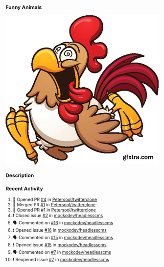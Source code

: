 ### Funny Animals

![Animal logo](/crazy-chicken-gfxtra.jpg "Follow me....")

### Description




### Recent Activity

<!--START_SECTION:activity-->
1. 💪 Opened PR [#4](https://github.com/Petersool/twitterclone/pull/4) in [Petersool/twitterclone](https://github.com/Petersool/twitterclone)
2. 🎉 Merged PR [#1](https://github.com/Petersool/twitterclone/pull/1) in [Petersool/twitterclone](https://github.com/Petersool/twitterclone)
3. 💪 Opened PR [#1](https://github.com/Petersool/twitterclone/pull/1) in [Petersool/twitterclone](https://github.com/Petersool/twitterclone)
4. ❗️ Closed issue [#2](https://github.com/mockodev/headlesscms/issues/2) in [mockodev/headlesscms](https://github.com/mockodev/headlesscms)
5. 🗣 Commented on [#16](https://github.com/mockodev/headlesscms/issues/16) in [mockodev/headlesscms](https://github.com/mockodev/headlesscms)
6. ❗️ Opened issue [#16](https://github.com/mockodev/headlesscms/issues/16) in [mockodev/headlesscms](https://github.com/mockodev/headlesscms)
7. 🗣 Commented on [#15](https://github.com/mockodev/headlesscms/issues/15) in [mockodev/headlesscms](https://github.com/mockodev/headlesscms)
8. ❗️ Opened issue [#15](https://github.com/mockodev/headlesscms/issues/15) in [mockodev/headlesscms](https://github.com/mockodev/headlesscms)
9. 🗣 Commented on [#7](https://github.com/mockodev/headlesscms/issues/7) in [mockodev/headlesscms](https://github.com/mockodev/headlesscms)
10. ❗️ Reopened issue [#7](https://github.com/mockodev/headlesscms/issues/7) in [mockodev/headlesscms](https://github.com/mockodev/headlesscms)
<!--END_SECTION:activity-->






